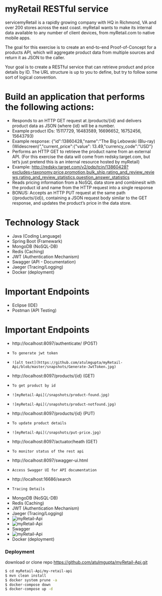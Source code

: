 # myRetail RESTful service
servicemyRetail is a rapidly growing company with HQ in Richmond, VA and over 200 stores across the east coast. myRetail wants to make its internal data available to any number of client devices, from myRetail.com to native mobile apps.

The goal for this exercise is to create an end-to-end Proof-of-Concept for a products API, which will aggregate product data from multiple sources and return it as JSON to the caller. 

Your goal is to create a RESTful service that can retrieve product and price details by ID. The URL structure is up to you to define, but try to follow some sort of logical convention.

# Build an application that performs the following actions: 
- Responds to an HTTP GET request at /products/{id} and delivers product data as JSON (where {id} will be a number.
- Example product IDs: 15117729, 16483589, 16696652, 16752456, 15643793)
- Example response: {"id":13860428,"name":"The Big Lebowski (Blu-ray) (Widescreen)","current_price":{"value": 13.49,"currency_code":"USD"}
- Performs an HTTP GET to retrieve the product name from an external API. (For this exercise the data will come from redsky.target.com, but let’s just pretend this is an internal resource hosted by myRetail)
- Example: http://redsky.target.com/v2/pdp/tcin/13860428?excludes=taxonomy,price,promotion,bulk_ship,rating_and_review_reviews,rating_and_review_statistics,question_answer_statistics
- Reads pricing information from a NoSQL data store and combinesit with the product id and name from the HTTP request into a single response
- BONUS: Accepts an HTTP PUT request at the same path (/products/{id}), containing a JSON request body similar to the GET response, and updates the product’s price in the data store. 

# Technology Stack

  - Java (Coding Language)
  - Spring Boot (Framewark)
  - MongoDB (NoSQL-DB)
  - Redis (Caching)
  - JWT (Authentication Mechanism)
  - Swagger (API - Documentation)
  - Jaeger (Tracing/Logging)
  - Docker (deployment)

# Important Endpoints
  - Eclipse (IDE)
  - Postman (API Testing)
  
# Important Endpoints

  - http://localhost:8097/authenticate/ (POST)
  -     To generate jwt token
  -     ![alt text](https://github.com/atulmgupta/myRetail-Api/blob/master/snapshots/Generate-JwtToken.jpg)
  - http://localhost:8097/products/{id} (GET)
  -     To get product by id
  -     ![myRetail-Api](/snapshots/product-found.jpg)
  -     ![myRetail-Api](/snapshots/product-notfound.jpg)
  - http://localhost:8097/products/{id} (PUT)
  -     To update product details
  -     ![myRetail-Api](/snapshots/put-price.jpg)
  - http://localhost:8097/actuator/heath (GET) 
  -     To monitor status of the rest api
  - http://localhost:8097/swagger-ui.html 
  -     Access Swagger UI for API documentation
  - http://localhost:16686/search 
  -     Tracing Details
  - MongoDB (NoSQL-DB)
  - Redis (Caching)
  - JWT (Authentication Mechanism)
  - Jaeger (Tracing/Logging)
  - ![myRetail-Api](/snapshots/Jaeger.jpg)
  - ![myRetail-Api](/snapshots/Jaeger-error.jpg)
  - Swagger
  - ![myRetail-Api](/snapshots/Swagger_UI.jpg)
  - Docker (deployment)
  
### Deployment
download or clone repo https://github.com/atulmgupta/myRetail-Api.git

```sh
$ cd myRetail-Api/my-retail-api
$ mvn clean install
$ docker system prune -a
$ docker-compose down
$ docker-compose up -d
```

